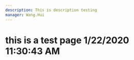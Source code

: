 ```yaml
---
description: This is description testing
manager: Wang.Hui
---
```

# this is a test page 1/22/2020 11:30:43 AM